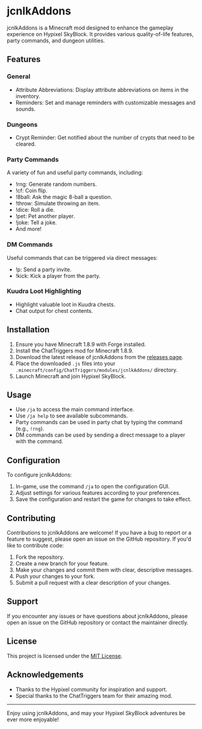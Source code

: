 # jcnlkAddons

jcnlkAddons is a Minecraft mod designed to enhance the gameplay experience on Hypixel SkyBlock. It provides various quality-of-life features, party commands, and dungeon utilities.

## Features

### General
- Attribute Abbreviations: Display attribute abbreviations on items in the inventory.
- Reminders: Set and manage reminders with customizable messages and sounds.

### Dungeons
- Crypt Reminder: Get notified about the number of crypts that need to be cleared.

### Party Commands
A variety of fun and useful party commands, including:
- !rng: Generate random numbers.
- !cf: Coin flip.
- !8ball: Ask the magic 8-ball a question.
- !throw: Simulate throwing an item.
- !dice: Roll a die.
- !pet: Pet another player.
- !joke: Tell a joke.
- And more!

### DM Commands
Useful commands that can be triggered via direct messages:
- !p: Send a party invite.
- !kick: Kick a player from the party.

### Kuudra Loot Highlighting
- Highlight valuable loot in Kuudra chests.
- Chat output for chest contents.

## Installation

1. Ensure you have Minecraft 1.8.9 with Forge installed.
2. Install the ChatTriggers mod for Minecraft 1.8.9.
3. Download the latest release of jcnlkAddons from the [releases page](https://github.com/jcnlk/jcnlkAddons/releases).
4. Place the downloaded `.js` files into your `.minecraft/config/ChatTriggers/modules/jcnlkAddons/` directory.
5. Launch Minecraft and join Hypixel SkyBlock.

## Usage

- Use `/ja` to access the main command interface.
- Use `/ja help` to see available subcommands.
- Party commands can be used in party chat by typing the command (e.g., `!rng`).
- DM commands can be used by sending a direct message to a player with the command.

## Configuration

To configure jcnlkAddons:

1. In-game, use the command `/ja` to open the configuration GUI.
2. Adjust settings for various features according to your preferences.
3. Save the configuration and restart the game for changes to take effect.

## Contributing

Contributions to jcnlkAddons are welcome! If you have a bug to report or a feature to suggest, please open an issue on the GitHub repository. If you'd like to contribute code:

1. Fork the repository.
2. Create a new branch for your feature.
3. Make your changes and commit them with clear, descriptive messages.
4. Push your changes to your fork.
5. Submit a pull request with a clear description of your changes.

## Support

If you encounter any issues or have questions about jcnlkAddons, please open an issue on the GitHub repository or contact the maintainer directly.

## License

This project is licensed under the [MIT License](LICENSE).

## Acknowledgements

- Thanks to the Hypixel community for inspiration and support.
- Special thanks to the ChatTriggers team for their amazing mod.

---

Enjoy using jcnlkAddons, and may your Hypixel SkyBlock adventures be ever more enjoyable!
